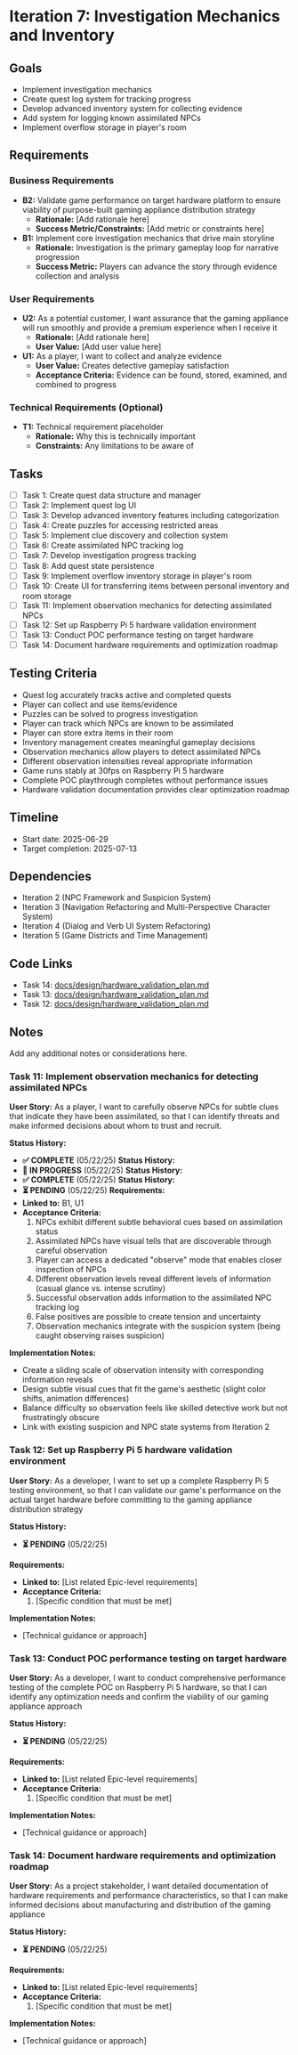 # Iteration 7: Investigation Mechanics and Inventory

## Goals
- Implement investigation mechanics
- Create quest log system for tracking progress
- Develop advanced inventory system for collecting evidence
- Add system for logging known assimilated NPCs
- Implement overflow storage in player's room

## Requirements

### Business Requirements

- **B2:** Validate game performance on target hardware platform to ensure viability of purpose-built gaming appliance distribution strategy
  - **Rationale:** [Add rationale here]
  - **Success Metric/Constraints:** [Add metric or constraints here]
- **B1:** Implement core investigation mechanics that drive main storyline
  - **Rationale:** Investigation is the primary gameplay loop for narrative progression
  - **Success Metric:** Players can advance the story through evidence collection and analysis

### User Requirements

- **U2:** As a potential customer, I want assurance that the gaming appliance will run smoothly and provide a premium experience when I receive it
  - **Rationale:** [Add rationale here]
  - **User Value:** [Add user value here]
- **U1:** As a player, I want to collect and analyze evidence
  - **User Value:** Creates detective gameplay satisfaction
  - **Acceptance Criteria:** Evidence can be found, stored, examined, and combined to progress

### Technical Requirements (Optional)
- **T1:** Technical requirement placeholder
  - **Rationale:** Why this is technically important
  - **Constraints:** Any limitations to be aware of

## Tasks
- [ ] Task 1: Create quest data structure and manager
- [ ] Task 2: Implement quest log UI
- [ ] Task 3: Develop advanced inventory features including categorization
- [ ] Task 4: Create puzzles for accessing restricted areas
- [ ] Task 5: Implement clue discovery and collection system
- [ ] Task 6: Create assimilated NPC tracking log
- [ ] Task 7: Develop investigation progress tracking
- [ ] Task 8: Add quest state persistence
- [ ] Task 9: Implement overflow inventory storage in player's room
- [ ] Task 10: Create UI for transferring items between personal inventory and room storage
- [ ] Task 11: Implement observation mechanics for detecting assimilated NPCs
- [ ] Task 12: Set up Raspberry Pi 5 hardware validation environment
- [ ] Task 13: Conduct POC performance testing on target hardware
- [ ] Task 14: Document hardware requirements and optimization roadmap

## Testing Criteria
- Quest log accurately tracks active and completed quests
- Player can collect and use items/evidence
- Puzzles can be solved to progress investigation
- Player can track which NPCs are known to be assimilated
- Player can store extra items in their room
- Inventory management creates meaningful gameplay decisions
- Observation mechanics allow players to detect assimilated NPCs
- Different observation intensities reveal appropriate information
- Game runs stably at 30fps on Raspberry Pi 5 hardware
- Complete POC playthrough completes without performance issues
- Hardware validation documentation provides clear optimization roadmap

## Timeline
- Start date: 2025-06-29
- Target completion: 2025-07-13

## Dependencies
- Iteration 2 (NPC Framework and Suspicion System)
- Iteration 3 (Navigation Refactoring and Multi-Perspective Character System)
- Iteration 4 (Dialog and Verb UI System Refactoring)
- Iteration 5 (Game Districts and Time Management)

## Code Links
- Task 14: [docs/design/hardware_validation_plan.md](docs/design/hardware_validation_plan.md)
- Task 13: [docs/design/hardware_validation_plan.md](docs/design/hardware_validation_plan.md)
- Task 12: [docs/design/hardware_validation_plan.md](docs/design/hardware_validation_plan.md)

## Notes
Add any additional notes or considerations here.

### Task 11: Implement observation mechanics for detecting assimilated NPCs

**User Story:** As a player, I want to carefully observe NPCs for subtle clues that indicate they have been assimilated, so that I can identify threats and make informed decisions about whom to trust and recruit.

**Status History:**
- **✅ COMPLETE** (05/22/25)
**Status History:**
- **🔄 IN PROGRESS** (05/22/25)
**Status History:**
- **✅ COMPLETE** (05/22/25)
**Status History:**
- **⏳ PENDING** (05/22/25)
**Requirements:**
- **Linked to:** B1, U1
- **Acceptance Criteria:**
  1. NPCs exhibit different subtle behavioral cues based on assimilation status
  2. Assimilated NPCs have visual tells that are discoverable through careful observation
  3. Player can access a dedicated "observe" mode that enables closer inspection of NPCs
  4. Different observation levels reveal different levels of information (casual glance vs. intense scrutiny)
  5. Successful observation adds information to the assimilated NPC tracking log
  6. False positives are possible to create tension and uncertainty
  7. Observation mechanics integrate with the suspicion system (being caught observing raises suspicion)

**Implementation Notes:**
- Create a sliding scale of observation intensity with corresponding information reveals
- Design subtle visual cues that fit the game's aesthetic (slight color shifts, animation differences)
- Balance difficulty so observation feels like skilled detective work but not frustratingly obscure
- Link with existing suspicion and NPC state systems from Iteration 2

### Task 12: Set up Raspberry Pi 5 hardware validation environment

**User Story:** As a developer, I want to set up a complete Raspberry Pi 5 testing environment, so that I can validate our game's performance on the actual target hardware before committing to the gaming appliance distribution strategy

**Status History:**
- **⏳ PENDING** (05/22/25)

**Requirements:**
- **Linked to:** [List related Epic-level requirements]
- **Acceptance Criteria:**
  1. [Specific condition that must be met]

**Implementation Notes:**
- [Technical guidance or approach]

### Task 13: Conduct POC performance testing on target hardware

**User Story:** As a developer, I want to conduct comprehensive performance testing of the complete POC on Raspberry Pi 5 hardware, so that I can identify any optimization needs and confirm the viability of our gaming appliance approach

**Status History:**
- **⏳ PENDING** (05/22/25)

**Requirements:**
- **Linked to:** [List related Epic-level requirements]
- **Acceptance Criteria:**
  1. [Specific condition that must be met]

**Implementation Notes:**
- [Technical guidance or approach]

### Task 14: Document hardware requirements and optimization roadmap

**User Story:** As a project stakeholder, I want detailed documentation of hardware requirements and performance characteristics, so that I can make informed decisions about manufacturing and distribution of the gaming appliance

**Status History:**
- **⏳ PENDING** (05/22/25)

**Requirements:**
- **Linked to:** [List related Epic-level requirements]
- **Acceptance Criteria:**
  1. [Specific condition that must be met]

**Implementation Notes:**
- [Technical guidance or approach]
